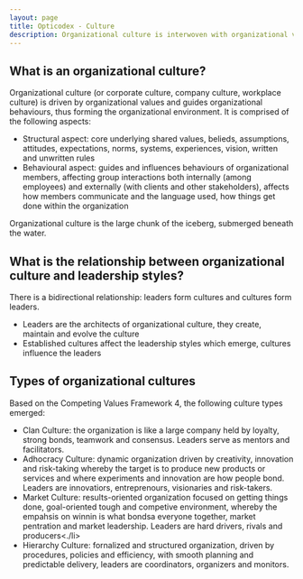 ```yaml
---
layout: page
title: Opticodex - Culture
description: Organizational culture is interwoven with organizational values and leadership
---
```


<h2>What is an organizational culture?</h2>

Organizational culture (or corporate culture, company culture, workplace culture) is driven by organizational values and guides organizational behaviours, thus forming the organizational environment. It is comprised of the following aspects:

<ul>
	<li>Structural aspect: core underlying shared values, belieds, assumptions, attitudes, expectations, norms, systems, experiences, vision, written and unwritten rules</li>
	<li>Behavioural aspect: guides and influences behaviours of organizational members, affecting group interactions both internally (among employees) and externally (with clients and other stakeholders), affects how members communicate and the language used, how things get done within the organization</li>
</ul>


Organizational culture is the large chunk of the iceberg, submerged beneath the water.

<h2>What is the relationship between organizational culture and leadership styles?</h2>

There is a bidirectional relationship: leaders form cultures and cultures form leaders.

<ul>
	<li>Leaders are the architects of organizational culture, they create, maintain and evolve the culture</li>
	<li>Established cultures affect the leadership styles which emerge, cultures influence the leaders</li>
</ul>

<h2>Types of organizational cultures</h2>

Based on the Competing Values Framework 4, the following culture types emerged:

<ul>
	<li>Clan Culture: the organization is like a large company held by loyalty, strong bonds, teamwork and consensus. Leaders serve as mentors and facilitators.</li>
	<li>Adhocracy Culture: dynamic organization driven by creativity, innovation and risk-taking whereby the target is to produce new products or services and where experiments and innovation are how people bond. Leaders are innovatiors, entreprenours, visionaries and risk-takers.</li>
	<li>Market Culture: results-oriented organization focused on getting things done, goal-oriented tough and competive environment, whereby the empahsis on winnin is what bondsa everyone together, market pentration and market leadership. Leaders are hard drivers, rivals and producers<./li>
	<li>Hierarchy Culture: fornalized and structured organization, driven by procedures, policies and efficiency, with smooth planning and predictable delivery, leaders are coordinators, organizers and monitors.</li>
</ul>
